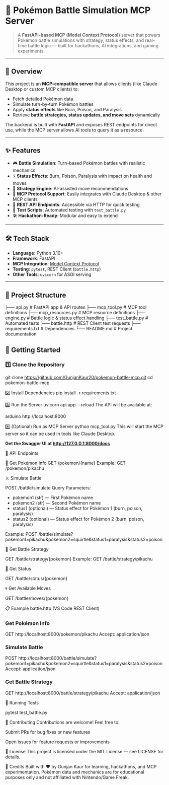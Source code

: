 # 🐉 Pokémon Battle Simulation MCP Server

> A **FastAPI-based MCP (Model Context Protocol)** server that powers Pokémon battle simulations with strategy, status effects, and real-time battle logic — built for hackathons, AI integrations, and gaming experiments.

---

## 📖 Overview

This project is an **MCP-compatible server** that allows clients (like Claude Desktop or custom MCP clients) to:
- Fetch detailed Pokémon data  
- Simulate turn-by-turn Pokémon battles  
- Apply **status effects** like Burn, Poison, and Paralysis  
- Retrieve **battle strategies, status updates, and move sets** dynamically  

The backend is built with **FastAPI** and exposes REST endpoints for direct use, while the MCP server allows AI tools to query it as a resource.

---

## ✨ Features

- 🎮 **Battle Simulation**: Turn-based Pokémon battles with realistic mechanics  
- ⚡ **Status Effects**: Burn, Poison, Paralysis with impact on health and moves  
- 🧠 **Strategy Engine**: AI-assisted move recommendations  
- 🔌 **MCP Protocol Support**: Easily integrates with Claude Desktop & other MCP clients  
- 📡 **REST API Endpoints**: Accessible via HTTP for quick testing  
- 🧪 **Test Scripts**: Automated testing with `test_battle.py`  
- 🛠 **Hackathon-Ready**: Modular and easy to extend  

---

## 🛠 Tech Stack

- **Language**: Python 3.10+  
- **Framework**: FastAPI  
- **MCP Integration**: [Model Context Protocol](https://modelcontextprotocol.io/)  
- **Testing**: `pytest`, REST Client (`battle.http`)  
- **Other Tools**: `uvicorn` for ASGI serving

---

## 📂 Project Structure

├── api.py            # FastAPI app & API routes
├── mcp_tool.py       # MCP tool definitions
├── mcp_resources.py  # MCP resource definitions
├── engine.py         # Battle logic & status effect handling
├── test_battle.py    # Automated tests
├── battle.http       # REST Client test requests
├── requirements.txt  # Dependencies
└── README.md         # Project documentation


## 🚀 Getting Started

### 1️⃣ Clone the Repository

git clone https://github.com/GunjanKaur20/pokemon-battle-mcp.git
cd pokemon-battle-mcp

2️⃣ Install Dependencies
pip install -r requirements.txt

3️⃣ Run the Server
uvicorn api:app --reload
The API will be available at:

arduino
http://localhost:8000

4️⃣ (Optional) Run as MCP Server
python mcp_tool.py
This will start the MCP server so it can be used in tools like Claude Desktop.

 **Get the Swagger UI at http://127.0.0.1:8000/docs**
 
🔗 API Endpoints

📜 Get Pokémon Info
GET /pokemon/{name}
Example: GET /pokemon/pikachu

⚔️ Simulate Battle

POST /battle/simulate
Query Parameters:
- pokemon1 (str) — First Pokémon name
- pokemon2 (str) — Second Pokémon name
- status1  (optional) — Status effect for Pokémon 1 (burn, poison, paralysis)
- status2  (optional) — Status effect for Pokémon 2 (burn, poison, paralysis)

Example:
POST /battle/simulate?pokemon1=pikachu&pokemon2=squirtle&status1=paralysis&status2=poison

🧠 Get Battle Strategy

GET /battle/strategy/{pokemon}
Example: GET /battle/strategy/pikachu

💪 Get Status

GET /battle/status/{pokemon}

🌀 Get Available Moves

GET /battle/moves/{pokemon}

📋 Example battle.http (VS Code REST Client)

### Get Pokémon Info
GET http://localhost:8000/pokemon/pikachu
Accept: application/json

### Simulate Battle
POST http://localhost:8000/battle/simulate?pokemon1=pikachu&pokemon2=squirtle&status1=paralysis&status2=poison
Accept: application/json

### Get Battle Strategy
GET http://localhost:8000/battle/strategy/pikachu
Accept: application/json

🧪 Running Tests

pytest test_battle.py

🤝 Contributing
Contributions are welcome!
Feel free to:

Submit PRs for bug fixes or new features

Open issues for feature requests or improvements

📜 License
This project is licensed under the MIT License — see LICENSE for details.

📣 Credits
Built with ❤️ by Gunjan Kaur for learning, hackathons, and MCP experimentation.
Pokémon data and mechanics are for educational purposes only and not affiliated with Nintendo/Game Freak.
